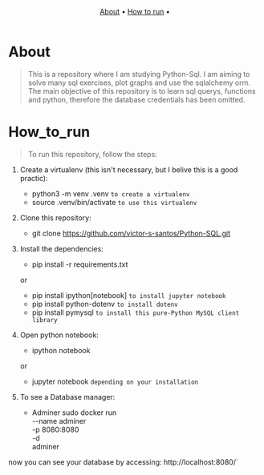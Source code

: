 <table>
   <tr>
      <p align="center">
        <a href="#about">About</a> •
        <a href="#how_to_run">How to run</a> •
      </p>
   </tr>
</table>

# About
> This is a repository where I am studying Python-Sql. I am aiming to solve many sql exercises, plot graphs and use the sqlalchemy orm. The main objective of this repository is to learn sql querys, functions and python, therefore the database credentials has been omitted.

# How_to_run
> To run this repository, follow the steps:
1. Create a virtualenv (this isn't necessary, but I belive this is a good practic):
    * python3 -m venv .venv `to create a virtualenv`
    * source .venv/bin/activate `to use this virtualenv`
    
2. Clone this repository:
    * git clone https://github.com/victor-s-santos/Python-SQL.git

3. Install the dependencies:
   * pip install -r requirements.txt
   
   or
   
   * pip install ipython[notebook] `to install jupyter notebook`
   * pip install python-dotenv `to install dotenv`
   * pip install pymysql `to install this pure-Python MySQL client library`

4. Open python notebook:
    * ipython notebook
    
    or
    
    * jupyter notebook
    `depending on your installation`

5. To see a Database manager:
    * Adminer
    sudo docker run \
        --name adminer \
        -p 8080:8080 \
        -d \
        adminer

now you can see your database by accessing:
http://localhost:8080/`